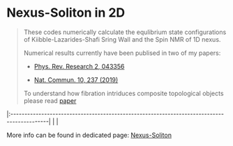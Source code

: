 # Nexus-Soliton in 2D

> These codes numerically calculate the equlibrium state configurations of Kiibble-Lazarides-Shafi Sring Wall and the Spin NMR of 1D nexus.
>
> Numerical results currently have been publised in two of my papers:
>
> * [Phys. Rev. Research 2, 043356](https://journals.aps.org/prresearch/abstract/10.1103/PhysRevResearch.2.043356)
>
> * [Nat. Commun. 10, 237 (2019)](https://doi.org/10.1038/s41467-018-08204-8)
>
> To understand how fibration intriduces composite topological objects please read [paper](https://journals.aps.org/prresearch/abstract/10.1103/PhysRevResearch.2.023263)


|:-------------------------------------------------------------------------------------------|
|                                                                                            |

More info can be found in dedicated page: [Nexus-Soliton](https://quank-hpc.github.io/nexus_soliton.html)